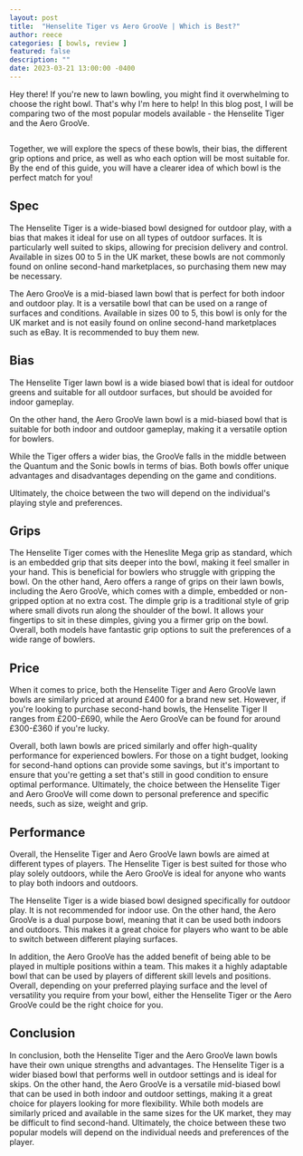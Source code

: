 ```yaml
---
layout: post
title:  "Henselite Tiger vs Aero GrooVe | Which is Best?"
author: reece
categories: [ bowls, review ]
featured: false
description: ""
date: 2023-03-21 13:00:00 -0400
---
```

    

<!-- wp:paragraph -->
<p xmlns="http://www.w3.org/1999/xhtml">Hey there! If you're new to lawn bowling, you might find it overwhelming to choose the right bowl. That's why I'm here to help! In this blog post, I will be comparing two of the most popular models available - the Henselite Tiger and the Aero GrooVe. </p>
<!-- /wp:paragraph -->

<!-- wp:image {"id":1939,"sizeSlug":"large","linkDestination":"none"} -->
<figure class="wp-block-image size-large"><img src="/img/posts/henselite-tiger-vs-aero-groove-1024x576.jpg" alt="" class="wp-image-1939"/></figure>
<!-- /wp:image -->

<!-- wp:paragraph -->
<p>Together, we will explore the specs of these bowls, their bias, the different grip options and price, as well as who each option will be most suitable for. By the end of this guide, you will have a clearer idea of which bowl is the perfect match for you!</p>
<!-- /wp:paragraph -->

<!-- wp:heading -->
<h2>Spec</h2>
<!-- /wp:heading -->

<!-- wp:block {"ref":2719} /-->

<!-- wp:paragraph -->
<p>The Henselite Tiger is a wide-biased bowl designed for outdoor play, with a bias that makes it ideal for use on all types of outdoor surfaces. It is particularly well suited to skips, allowing for precision delivery and control. Available in sizes 00 to 5 in the UK market, these bowls are not commonly found on online second-hand marketplaces, so purchasing them new may be necessary.</p>
<!-- /wp:paragraph -->

<!-- wp:block {"ref":2703} /-->

<!-- wp:paragraph -->
<p>The Aero GrooVe is a mid-biased lawn bowl that is perfect for both indoor and outdoor play. It is a versatile bowl that can be used on a range of surfaces and conditions. Available in sizes 00 to 5, this bowl is only for the UK market and is not easily found on online second-hand marketplaces such as eBay. It is recommended to buy them new.</p>
<!-- /wp:paragraph -->

<!-- wp:heading -->
<h2>Bias</h2>
<!-- /wp:heading -->

<!-- wp:paragraph -->
<p>The Henselite Tiger lawn bowl is a wide biased bowl that is ideal for outdoor greens and suitable for all outdoor surfaces, but should be avoided for indoor gameplay. </p>
<!-- /wp:paragraph -->

<!-- wp:block {"ref":2828} /-->

<!-- wp:paragraph -->
<p>On the other hand, the Aero GrooVe lawn bowl is a mid-biased bowl that is suitable for both indoor and outdoor gameplay, making it a versatile option for bowlers.</p>
<!-- /wp:paragraph -->

<!-- wp:paragraph -->
<p>While the Tiger offers a wider bias, the GrooVe falls in the middle between the Quantum and the Sonic bowls in terms of bias. Both bowls offer unique advantages and disadvantages depending on the game and conditions. </p>
<!-- /wp:paragraph -->

<!-- wp:block {"ref":2822} /-->

<!-- wp:paragraph -->
<p>Ultimately, the choice between the two will depend on the individual's playing style and preferences.</p>
<!-- /wp:paragraph -->

<!-- wp:heading -->
<h2>Grips</h2>
<!-- /wp:heading -->

<!-- wp:paragraph -->
<p>The Henselite Tiger comes with the Heneslite Mega grip as standard, which is an embedded grip that sits deeper into the bowl, making it feel smaller in your hand. This is beneficial for bowlers who struggle with gripping the bowl. On the other hand, Aero offers a range of grips on their lawn bowls, including the Aero GrooVe, which comes with a dimple, embedded or non-gripped option at no extra cost. The dimple grip is a traditional style of grip where small divots run along the shoulder of the bowl. It allows your fingertips to sit in these dimples, giving you a firmer grip on the bowl. Overall, both models have fantastic grip options to suit the preferences of a wide range of bowlers.</p>
<!-- /wp:paragraph -->

<!-- wp:heading -->
<h2>Price</h2>
<!-- /wp:heading -->

<!-- wp:paragraph -->
<p>When it comes to price, both the Henselite Tiger and Aero GrooVe lawn bowls are similarly priced at around £400 for a brand new set. However, if you're looking to purchase second-hand bowls, the Henselite Tiger II ranges from £200-£690, while the Aero GrooVe can be found for around £300-£360 if you're lucky.</p>
<!-- /wp:paragraph -->

<!-- wp:paragraph -->
<p>Overall, both lawn bowls are priced similarly and offer high-quality performance for experienced bowlers. For those on a tight budget, looking for second-hand options can provide some savings, but it's important to ensure that you're getting a set that's still in good condition to ensure optimal performance. Ultimately, the choice between the Henselite Tiger and Aero GrooVe will come down to personal preference and specific needs, such as size, weight and grip.</p>
<!-- /wp:paragraph -->

<!-- wp:heading -->
<h2>Performance</h2>
<!-- /wp:heading -->

<!-- wp:paragraph -->
<p>Overall, the Henselite Tiger and Aero GrooVe lawn bowls are aimed at different types of players. The Henselite Tiger is best suited for those who play solely outdoors, while the Aero GrooVe is ideal for anyone who wants to play both indoors and outdoors.</p>
<!-- /wp:paragraph -->

<!-- wp:paragraph -->
<p>The Henselite Tiger is a wide biased bowl designed specifically for outdoor play. It is not recommended for indoor use. On the other hand, the Aero GrooVe is a dual purpose bowl, meaning that it can be used both indoors and outdoors. This makes it a great choice for players who want to be able to switch between different playing surfaces.</p>
<!-- /wp:paragraph -->

<!-- wp:paragraph -->
<p>In addition, the Aero GrooVe has the added benefit of being able to be played in multiple positions within a team. This makes it a highly adaptable bowl that can be used by players of different skill levels and positions. Overall, depending on your preferred playing surface and the level of versatility you require from your bowl, either the Henselite Tiger or the Aero GrooVe could be the right choice for you.</p>
<!-- /wp:paragraph -->

<!-- wp:heading -->
<h2>Conclusion</h2>
<!-- /wp:heading -->

<!-- wp:paragraph -->
<p>In conclusion, both the Henselite Tiger and the Aero GrooVe lawn bowls have their own unique strengths and advantages. The Henselite Tiger is a wider biased bowl that performs well in outdoor settings and is ideal for skips. On the other hand, the Aero GrooVe is a versatile mid-biased bowl that can be used in both indoor and outdoor settings, making it a great choice for players looking for more flexibility. While both models are similarly priced and available in the same sizes for the UK market, they may be difficult to find second-hand. Ultimately, the choice between these two popular models will depend on the individual needs and preferences of the player.</p>
<!-- /wp:paragraph -->
    
